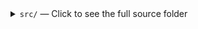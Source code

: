 <details><summary><code>src/</code> — Click to see the full source folder</summary>

  - [`App.tsx`](https://github.com/Kayyleigh/BarNotation/blob/main/src/App.tsx) — Main entry point wrapper (renders main component)
  - [`index.css`](https://github.com/Kayyleigh/BarNotation/blob/main/src/index.css) — Tailwind import (likely unused)
  - [`main.tsx`](https://github.com/Kayyleigh/BarNotation/blob/main/src/main.tsx) — Bootstraps App inside React.StrictMode
  - [`vite-env.d.ts`](https://github.com/Kayyleigh/BarNotation/blob/main/src/vite-env.d.ts) — Vite environment type declarations
  - [`assets/`](https://github.com/Kayyleigh/BarNotation/blob/main/src/assets/) — Static assets
    - [`logo.svg`](https://github.com/Kayyleigh/BarNotation/blob/main/src/assets/logo.svg) — Full logo SVG (used in header)
  - [`components/`](https://github.com/Kayyleigh/BarNotation/blob/main/src/components/) — React components grouped by function
    - [`common/`](https://github.com/Kayyleigh/BarNotation/blob/main/src/components/common/) — Shared UI used across the app
      - [`SearchBar.module.css`](https://github.com/Kayyleigh/BarNotation/blob/main/src/components/common/SearchBar.module.css) — Styling for the searchbar component
      - [`SearchBar.tsx`](https://github.com/Kayyleigh/BarNotation/blob/main/src/components/common/SearchBar.tsx) — Searchbar component used to filter lists
      - [`SortDropdown.module.css`](https://github.com/Kayyleigh/BarNotation/blob/main/src/components/common/SortDropdown.module.css) — Styling for the sort dropdown
      - [`SortDropdown.tsx`](https://github.com/Kayyleigh/BarNotation/blob/main/src/components/common/SortDropdown.tsx) — Dropdown component for sorting lists
      - [`toast.module.css`](https://github.com/Kayyleigh/BarNotation/blob/main/src/components/common/toast.module.css) — Styling for toasts
      - [`ToastProvider.tsx`](https://github.com/Kayyleigh/BarNotation/blob/main/src/components/common/ToastProvider.tsx) — React provider for toasts
      - [`ToastRenderer.tsx`](https://github.com/Kayyleigh/BarNotation/blob/main/src/components/common/ToastRenderer.tsx) — Component for toasts
    - [`editor/`](https://github.com/Kayyleigh/BarNotation/blob/main/src/components/editor/) — Editor and Notation-related components
      - [`CellRow.tsx`](https://github.com/Kayyleigh/BarNotation/blob/main/src/components/editor/CellRow.tsx) — Row in the editor: a cell and its preceding insert buttons
      - [`Editor.module.css`](https://github.com/Kayyleigh/BarNotation/blob/main/src/components/editor/Editor.module.css) — Styling for EditorPane/NotationEditor
      - [`EditorHeaderBar.module.css`](https://github.com/Kayyleigh/BarNotation/blob/main/src/components/editor/EditorHeaderBar.module.css) — Styling for the editor header bar
      - [`EditorHeaderBar.tsx`](https://github.com/Kayyleigh/BarNotation/blob/main/src/components/editor/EditorHeaderBar.tsx) — EditorPane header (controls, zoom, add cell, etc.)
      - [`EditorPane.tsx`](https://github.com/Kayyleigh/BarNotation/blob/main/src/components/editor/EditorPane.tsx) — Manages cells and header/editor coordination
      - [`NotationEditor.tsx`](https://github.com/Kayyleigh/BarNotation/blob/main/src/components/editor/NotationEditor.tsx) — Renders single Notebook's cell list
      - [`NoteMetadataSection.module.css`](https://github.com/Kayyleigh/BarNotation/blob/main/src/components/editor/NoteMetadataSection.module.css) — CSS for note metadata section
      - [`NoteMetadataSection.tsx`](https://github.com/Kayyleigh/BarNotation/blob/main/src/components/editor/NoteMetadataSection.tsx) — Note metadata (title, author, date)
      - [`cells/`](https://github.com/Kayyleigh/BarNotation/blob/main/src/components/editor/cells/) — Reusable cell components (math/text)
        - [`BaseCell.tsx`](https://github.com/Kayyleigh/BarNotation/blob/main/src/components/editor/cells/BaseCell.tsx) — Basic shared cell structure
        - [`cell.module.css`](https://github.com/Kayyleigh/BarNotation/blob/main/src/components/editor/cells/cell.module.css) — Cell styling
        - [`InsertCellButtons.tsx`](https://github.com/Kayyleigh/BarNotation/blob/main/src/components/editor/cells/InsertCellButtons.tsx) — Insert Math/Text Cell buttons
        - [`MathCell.tsx`](https://github.com/Kayyleigh/BarNotation/blob/main/src/components/editor/cells/MathCell.tsx) — Cell with MathEditor
        - [`TextCell.tsx`](https://github.com/Kayyleigh/BarNotation/blob/main/src/components/editor/cells/TextCell.tsx) — Cell with simple textarea
    - [`icons/`](https://github.com/Kayyleigh/BarNotation/blob/main/src/components/icons/) — UI icon components
      - [`CollapseIcon.tsx`](https://github.com/Kayyleigh/BarNotation/blob/main/src/components/icons/CollapseIcon.tsx) — Collapse arrow icon
    - [`layout/`](https://github.com/Kayyleigh/BarNotation/blob/main/src/components/layout/) — Layout and layout-related components
      - [`EditorWorkspace.module.css`](https://github.com/Kayyleigh/BarNotation/blob/main/src/components/layout/EditorWorkspace.module.css) — CSS for workspace styling
      - [`EditorWorkspace.tsx`](https://github.com/Kayyleigh/BarNotation/blob/main/src/components/layout/EditorWorkspace.tsx) — Wrapper for EditorPane & MathLibrary
      - [`MainHeaderBar.tsx`](https://github.com/Kayyleigh/BarNotation/blob/main/src/components/layout/MainHeaderBar.tsx) — Outdated header bar (logo, settings)
      - [`MainLayout.tsx`](https://github.com/Kayyleigh/BarNotation/blob/main/src/components/layout/MainLayout.tsx) — Overall app layout structure
      - [`ModalsLayer.tsx`](https://github.com/Kayyleigh/BarNotation/blob/main/src/components/layout/ModalsLayer.tsx) — Top-level component to efficiently render (e.g. settings) modals
      - [`ResizableSidebar.module.css`](https://github.com/Kayyleigh/BarNotation/blob/main/src/components/layout/ResizableSidebar.module.css) — CSS for resizable sidebar
      - [`ResizableSidebar.tsx`](https://github.com/Kayyleigh/BarNotation/blob/main/src/components/layout/ResizableSidebar.tsx) — Resizable sidebar component
    - [`mathExpression/`](https://github.com/Kayyleigh/BarNotation/blob/main/src/components/mathExpression/) — Math expression rendering/editing
      - [`DummyStartNodeRenderer.tsx`](https://github.com/Kayyleigh/BarNotation/blob/main/src/components/mathExpression/DummyStartNodeRenderer.tsx) — Dummy start node for drag/drop
      - [`LatexViewer.module.css`](https://github.com/Kayyleigh/BarNotation/blob/main/src/components/mathExpression/LatexViewer.module.css) — CSS for LaTeX viewer
      - [`LatexViewer.tsx`](https://github.com/Kayyleigh/BarNotation/blob/main/src/components/mathExpression/LatexViewer.tsx) — Displays LaTeX of a math expression
      - [`MathEditor.module.css`](https://github.com/Kayyleigh/BarNotation/blob/main/src/components/mathExpression/MathEditor.module.css) — #TODO
      - [`MathEditor.tsx`](https://github.com/Kayyleigh/BarNotation/blob/main/src/components/mathExpression/MathEditor.tsx) — Math expression editor
      - [`MathRenderer.tsx`](https://github.com/Kayyleigh/BarNotation/blob/main/src/components/mathExpression/MathRenderer.tsx) — Recursive expression renderer with drag
      - [`MathRenderers.tsx`](https://github.com/Kayyleigh/BarNotation/blob/main/src/components/mathExpression/MathRenderers.tsx) — Renderers for individual MathNode types
      - [`MathView.tsx`](https://github.com/Kayyleigh/BarNotation/blob/main/src/components/mathExpression/MathView.tsx) — Non-interactive math viewer (used in Library)
    - [`mathLibrary/`](https://github.com/Kayyleigh/BarNotation/blob/main/src/components/mathLibrary/) — Math Library components
      - [`CollectionTabs.tsx`](https://github.com/Kayyleigh/BarNotation/blob/main/src/components/mathLibrary/CollectionTabs.tsx) — Rendering Collection tab header in library panel
      - [`LibraryEntries.tsx`](https://github.com/Kayyleigh/BarNotation/blob/main/src/components/mathLibrary/LibraryEntries.tsx) — Rendering entries of a single collection in the library panel
      - [`MathLibrary.module.css`](https://github.com/Kayyleigh/BarNotation/blob/main/src/components/mathLibrary/MathLibrary.module.css) — CSS for library panel
      - [`MathLibrary.tsx`](https://github.com/Kayyleigh/BarNotation/blob/main/src/components/mathLibrary/MathLibrary.tsx) — Math node library panel (uses CollectionTabs and LibraryEntries)
      - [`TabDropdownPortal.module.css`](https://github.com/Kayyleigh/BarNotation/blob/main/src/components/mathLibrary/TabDropdownPortal.module.css) — CSS for library dropdown
      - [`TabDropdownPortal.tsx`](https://github.com/Kayyleigh/BarNotation/blob/main/src/components/mathLibrary/TabDropdownPortal.tsx) — Library dropdown (rename, archive, delete)
    - [`modals/`](https://github.com/Kayyleigh/BarNotation/blob/main/src/components/modals/) — Modal components
      - [`ArchiveModal.module.css`](https://github.com/Kayyleigh/BarNotation/blob/main/src/components/modals/ArchiveModal.module.css) — Archive modal styling
      - [`ArchiveModal.tsx`](https://github.com/Kayyleigh/BarNotation/blob/main/src/components/modals/ArchiveModal.tsx) — Archive modal with searchbar and dropdown
      - [`HotkeyOverlay.module.css`](https://github.com/Kayyleigh/BarNotation/blob/main/src/components/modals/HotkeyOverlay.module.css) — Hotkey overview modal
      - [`HotkeyOverlay.tsx`](https://github.com/Kayyleigh/BarNotation/blob/main/src/components/modals/HotkeyOverlay.tsx) — Hotkey info overlay
      - [`LibCollectionArchiveModal.module.css`](https://github.com/Kayyleigh/BarNotation/blob/main/src/components/modals/LibCollectionArchiveModal.module.css) — Styling for library collection archive model
      - [`LibCollectionArchiveModal.tsx`](https://github.com/Kayyleigh/BarNotation/blob/main/src/components/modals/LibCollectionArchiveModal.tsx) — Library collection archive model (builds upon ArchiveModal)
      - [`Modal.module.css`](https://github.com/Kayyleigh/BarNotation/blob/main/src/components/modals/Modal.module.css) — Basic modal styling
      - [`Modal.tsx`](https://github.com/Kayyleigh/BarNotation/blob/main/src/components/modals/Modal.tsx) — Modal basics with outside click = close
      - [`NotebookArchiveModal.module.css`](https://github.com/Kayyleigh/BarNotation/blob/main/src/components/modals/NotebookArchiveModal.module.css) — Styling for notes archive modal
      - [`NotebookArchiveModal.tsx`](https://github.com/Kayyleigh/BarNotation/blob/main/src/components/modals/NotebookArchiveModal.tsx) — Notes archive model (builds upon ArchiveModal)
      - [`SettingsModal.module.css`](https://github.com/Kayyleigh/BarNotation/blob/main/src/components/modals/SettingsModal.module.css) — Styling for settings modal
      - [`SettingsModal.tsx`](https://github.com/Kayyleigh/BarNotation/blob/main/src/components/modals/SettingsModal.tsx) — Settings/preferences modal (e.g., theme)
    - [`notesMenu/`](https://github.com/Kayyleigh/BarNotation/blob/main/src/components/notesMenu/) — Note switching/opening menu
      - [`NoteActionsDropdown.module.css`](https://github.com/Kayyleigh/BarNotation/blob/main/src/components/notesMenu/NoteActionsDropdown.module.css) — Styling for the note options dropdown
      - [`NoteActionsDropdown.tsx`](https://github.com/Kayyleigh/BarNotation/blob/main/src/components/notesMenu/NoteActionsDropdown.tsx) — Dropdown of note entry using portal
      - [`NoteListItem.tsx`](https://github.com/Kayyleigh/BarNotation/blob/main/src/components/notesMenu/NoteListItem.tsx) — One entry in the notes menu
      - [`NotesMenu.module.css`](https://github.com/Kayyleigh/BarNotation/blob/main/src/components/notesMenu/NotesMenu.module.css) — Styling for the notes menu
      - [`NotesMenu.tsx`](https://github.com/Kayyleigh/BarNotation/blob/main/src/components/notesMenu/NotesMenu.tsx) — Menu to switch or open notes
    - [`tooltips/`](https://github.com/Kayyleigh/BarNotation/blob/main/src/components/tooltips/) — Tooltip UI components
      - [`tooltip.css`](https://github.com/Kayyleigh/BarNotation/blob/main/src/components/tooltips/tooltip.css) — CSS for tooltips
      - [`Tooltip.tsx`](https://github.com/Kayyleigh/BarNotation/blob/main/src/components/tooltips/Tooltip.tsx) — Tooltip wrapper for hover text
  - [`constants/`](https://github.com/Kayyleigh/BarNotation/blob/main/src/constants/) — Default values used in the app
    - [`premadeMathCollections.ts`](https://github.com/Kayyleigh/BarNotation/blob/main/src/constants/premadeMathCollections.ts) — Predefined library collections
  - [`hooks/`](https://github.com/Kayyleigh/BarNotation/blob/main/src/hooks/) — React hooks for state and interaction
    - [`DragContext.ts`](https://github.com/Kayyleigh/BarNotation/blob/main/src/hooks/DragContext.ts) — Global drag context
    - [`DragProvider.tsx`](https://github.com/Kayyleigh/BarNotation/blob/main/src/hooks/DragProvider.tsx) — #TODO
    - [`EditorHistoryContext.tsx`](https://github.com/Kayyleigh/BarNotation/blob/main/src/hooks/EditorHistoryContext.tsx) — Context for editor history
    - [`EditorHistoryProvider.tsx`](https://github.com/Kayyleigh/BarNotation/blob/main/src/hooks/EditorHistoryProvider.tsx) — Provider for history context
    - [`EditorModeContext.ts`](https://github.com/Kayyleigh/BarNotation/blob/main/src/hooks/EditorModeContext.ts) — #TODO
    - [`EditorModeProvider.tsx`](https://github.com/Kayyleigh/BarNotation/blob/main/src/hooks/EditorModeProvider.tsx) — #TODO
    - [`HoverContext.ts`](https://github.com/Kayyleigh/BarNotation/blob/main/src/hooks/HoverContext.ts) — #TODO
    - [`HoverProvider.tsx`](https://github.com/Kayyleigh/BarNotation/blob/main/src/hooks/HoverProvider.tsx) — #TODO
    - [`toastContext.ts`](https://github.com/Kayyleigh/BarNotation/blob/main/src/hooks/toastContext.ts) — #TODO
    - [`useCellDragState.ts`](https://github.com/Kayyleigh/BarNotation/blob/main/src/hooks/useCellDragState.ts) — Hook for dragging cells (in notebook)
    - [`useDragContext.ts`](https://github.com/Kayyleigh/BarNotation/blob/main/src/hooks/useDragContext.ts) — #TODO
    - [`useDragState.ts`](https://github.com/Kayyleigh/BarNotation/blob/main/src/hooks/useDragState.ts) — Hook for dragging MathNodes (OUTDATED)
    - [`useEditorHistory.ts`](https://github.com/Kayyleigh/BarNotation/blob/main/src/hooks/useEditorHistory.ts) — Hook for editor history (OUTDATED)
    - [`useEditorMode.ts`](https://github.com/Kayyleigh/BarNotation/blob/main/src/hooks/useEditorMode.ts) — #TODO
    - [`useHover.ts`](https://github.com/Kayyleigh/BarNotation/blob/main/src/hooks/useHover.ts) — #TODO
    - [`useHoverState.ts`](https://github.com/Kayyleigh/BarNotation/blob/main/src/hooks/useHoverState.ts) — Hover state for MathNodes
    - [`useToast.ts`](https://github.com/Kayyleigh/BarNotation/blob/main/src/hooks/useToast.ts) — #TODO
    - [`useZoom.ts`](https://github.com/Kayyleigh/BarNotation/blob/main/src/hooks/useZoom.ts) — Zoom control hook for MathEditor
  - [`logic/`](https://github.com/Kayyleigh/BarNotation/blob/main/src/logic/) — Core MathEditor logic (cursor, input, history)
    - [`cursor.ts`](https://github.com/Kayyleigh/BarNotation/blob/main/src/logic/cursor.ts) — CursorPosition: container + index
    - [`deletion.ts`](https://github.com/Kayyleigh/BarNotation/blob/main/src/logic/deletion.ts) — Backspace handler
    - [`editor-state.ts`](https://github.com/Kayyleigh/BarNotation/blob/main/src/logic/editor-state.ts) — Editor state type (rootNode, cursor)
    - [`global-history.ts`](https://github.com/Kayyleigh/BarNotation/blob/main/src/logic/global-history.ts) — Global cell history (id-order mapping)
    - [`handle-keydown.ts`](https://github.com/Kayyleigh/BarNotation/blob/main/src/logic/handle-keydown.ts) — MathEditor keydown handler
    - [`history.ts`](https://github.com/Kayyleigh/BarNotation/blob/main/src/logic/history.ts) — HistoryState (OUTDATED format)
    - [`insertion.ts`](https://github.com/Kayyleigh/BarNotation/blob/main/src/logic/insertion.ts) — Character insertion logic
    - [`navigation.ts`](https://github.com/Kayyleigh/BarNotation/blob/main/src/logic/navigation.ts) — Arrow key navigation in MathEditor
    - [`node-manipulation.ts`](https://github.com/Kayyleigh/BarNotation/blob/main/src/logic/node-manipulation.ts) — MathNode insert/delete logic
    - [`transformations.ts`](https://github.com/Kayyleigh/BarNotation/blob/main/src/logic/transformations.ts) — MathNode transformations (e.g. wrap in fraction)
  - [`models/`](https://github.com/Kayyleigh/BarNotation/blob/main/src/models/) — Types and models for nodes, notes, etc.
    - [`latexParser.ts`](https://github.com/Kayyleigh/BarNotation/blob/main/src/models/latexParser.ts) — Parses LaTeX into MathNode tree
    - [`libraryTypes.ts`](https://github.com/Kayyleigh/BarNotation/blob/main/src/models/libraryTypes.ts) — LibraryEntry interface (metadata, LaTeX, etc.)
    - [`nodeFactories.ts`](https://github.com/Kayyleigh/BarNotation/blob/main/src/models/nodeFactories.ts) — Factories for MathNode types
    - [`nodeToLatex.ts`](https://github.com/Kayyleigh/BarNotation/blob/main/src/models/nodeToLatex.ts) — Converts MathNode to LaTeX string
    - [`noteTypes.ts`](https://github.com/Kayyleigh/BarNotation/blob/main/src/models/noteTypes.ts) — Types for CellData, NoteMetadata, Note
    - [`specialSequences.ts`](https://github.com/Kayyleigh/BarNotation/blob/main/src/models/specialSequences.ts) — Escape → MathNode mappings
    - [`textTypes.ts`](https://github.com/Kayyleigh/BarNotation/blob/main/src/models/textTypes.ts) — Text types for text hierarchy
    - [`transformations.ts`](https://github.com/Kayyleigh/BarNotation/blob/main/src/models/transformations.ts) — Helper transforms (WIP/boilerplate)
    - [`types.ts`](https://github.com/Kayyleigh/BarNotation/blob/main/src/models/types.ts) — Full MathNode type definition
  - [`styles/`](https://github.com/Kayyleigh/BarNotation/blob/main/src/styles/) — Global CSS styles
    - [`accents.css`](https://github.com/Kayyleigh/BarNotation/blob/main/src/styles/accents.css) — CSS for accented math nodes
    - [`cells.css`](https://github.com/Kayyleigh/BarNotation/blob/main/src/styles/cells.css) — Styles for cells and insert zones
    - [`hotkeyOverlay.css`](https://github.com/Kayyleigh/BarNotation/blob/main/src/styles/hotkeyOverlay.css) — CSS for hotkey overlay & settings modal
    - [`latexOutputColoring.css`](https://github.com/Kayyleigh/BarNotation/blob/main/src/styles/latexOutputColoring.css) — LaTeX viewer syntax coloring
    - [`math-node-old.css`](https://github.com/Kayyleigh/BarNotation/blob/main/src/styles/math-node-old.css) — Math styling (OUTDATED)
    - [`math-node.css`](https://github.com/Kayyleigh/BarNotation/blob/main/src/styles/math-node.css) — Styling for MathNode components
    - [`math.css`](https://github.com/Kayyleigh/BarNotation/blob/main/src/styles/math.css) — Outdated math styles
    - [`settings.css`](https://github.com/Kayyleigh/BarNotation/blob/main/src/styles/settings.css) — Settings toggles styling
    - [`styles.css`](https://github.com/Kayyleigh/BarNotation/blob/main/src/styles/styles.css) — Base UI styles: headers, overlays, containers
    - [`textStyles.module.css`](https://github.com/Kayyleigh/BarNotation/blob/main/src/styles/textStyles.module.css) — App-wide sizing definitions of text types: plain text, (sub(sub))sections
    - [`themes.css`](https://github.com/Kayyleigh/BarNotation/blob/main/src/styles/themes.css) — Root theme styles (dark/light, scrollbars)
  - [`utils/`](https://github.com/Kayyleigh/BarNotation/blob/main/src/utils/) — Utility functions
    - [`accentUtils.ts`](https://github.com/Kayyleigh/BarNotation/blob/main/src/utils/accentUtils.ts) — Maps decorations to LaTeX packages
    - [`bracketUtils.ts`](https://github.com/Kayyleigh/BarNotation/blob/main/src/utils/bracketUtils.ts) — Bracket style definitions
    - [`collectionUtils.ts`](https://github.com/Kayyleigh/BarNotation/blob/main/src/utils/collectionUtils.ts) — Init functions for library collections
    - [`dateUtils.ts`](https://github.com/Kayyleigh/BarNotation/blob/main/src/utils/dateUtils.ts) — Creation/archived date formatting incl. "just now", "yesterday", etc
    - [`mathHoverUtils.ts`](https://github.com/Kayyleigh/BarNotation/blob/main/src/utils/mathHoverUtils.ts) — MathNode hover event handlers
    - [`navigationUtils.ts`](https://github.com/Kayyleigh/BarNotation/blob/main/src/utils/navigationUtils.ts) — Cursor movement helpers
    - [`noop.ts`](https://github.com/Kayyleigh/BarNotation/blob/main/src/utils/noop.ts) — `noop` function: `() => {}`
    - [`noteUtils.tsx`](https://github.com/Kayyleigh/BarNotation/blob/main/src/utils/noteUtils.tsx) — Derives section header numbering for text node hierarchy
    - [`stringUtils.ts`](https://github.com/Kayyleigh/BarNotation/blob/main/src/utils/stringUtils.ts) — Basic string manipulation
    - [`subsupUtils.ts`](https://github.com/Kayyleigh/BarNotation/blob/main/src/utils/subsupUtils.ts) — CornerPosition helper (used in transforms)
    - [`textContainerUtils.ts`](https://github.com/Kayyleigh/BarNotation/blob/main/src/utils/textContainerUtils.ts) — Unused: split MultiDigit nodes
    - [`treeUtils.ts`](https://github.com/Kayyleigh/BarNotation/blob/main/src/utils/treeUtils.ts) — Utilities for MathNodes
</details>